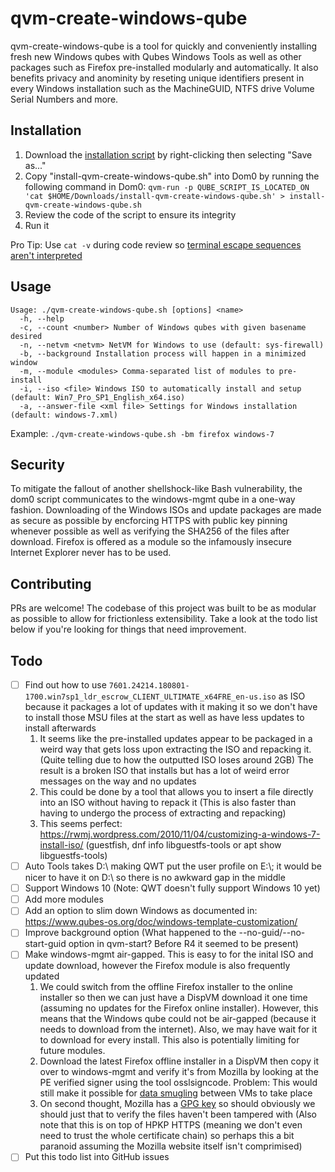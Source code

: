 # qvm-create-windows-qube

qvm-create-windows-qube is a tool for quickly and conveniently installing fresh new Windows qubes with Qubes Windows Tools as well as other packages such as Firefox pre-installed modularly and automatically. It also benefits privacy and anominity by reseting unique identifiers present in every Windows installation such as the MachineGUID, NTFS drive Volume Serial Numbers and more.

## Installation

1. Download the [installation script](https://raw.githubusercontent.com/crazyqube/qvm-create-windows-qube/master/install-qvm-create-windows-qube.sh) by right-clicking then selecting "Save as..."
2. Copy "install-qvm-create-windows-qube.sh" into Dom0 by running the following command in Dom0: `qvm-run -p QUBE_SCRIPT_IS_LOCATED_ON 'cat $HOME/Downloads/install-qvm-create-windows-qube.sh' > install-qvm-create-windows-qube.sh`
3. Review the code of the script to ensure its integrity
4. Run it

Pro Tip: Use `cat -v` during code review so [terminal escape sequences aren't interpreted](https://ma.ttias.be/terminal-escape-sequences-the-new-xss-for-linux-sysadmins/)

## Usage

```
Usage: ./qvm-create-windows-qube.sh [options] <name>
  -h, --help
  -c, --count <number> Number of Windows qubes with given basename desired
  -n, --netvm <netvm> NetVM for Windows to use (default: sys-firewall)
  -b, --background Installation process will happen in a minimized window
  -m, --module <modules> Comma-separated list of modules to pre-install
  -i, --iso <file> Windows ISO to automatically install and setup (default: Win7_Pro_SP1_English_x64.iso)
  -a, --answer-file <xml file> Settings for Windows installation (default: windows-7.xml)
```

Example: `./qvm-create-windows-qube.sh -bm firefox windows-7`

## Security

To mitigate the fallout of another shellshock-like Bash vulnerability, the dom0 script communicates to the windows-mgmt qube in a one-way fashion. Downloading of the Windows ISOs and update packages are made as secure as possible by encforcing HTTPS with public key pinning whenever possible as well as verifying the SHA256 of the files after download. Firefox is offered as a module so the infamously insecure Internet Explorer never has to be used.

## Contributing

PRs are welcome! The codebase of this project was built to be as modular as possible to allow for frictionless extensibility. Take a look at the todo list below if you're looking for things that need improvement.

## Todo

- [ ] Find out how to use `7601.24214.180801-1700.win7sp1_ldr_escrow_CLIENT_ULTIMATE_x64FRE_en-us.iso` as ISO because it packages a lot of updates with it making it so we don't have to install those MSU files at the start as well as have less updates to install afterwards
    1. It seems like the pre-installed updates appear to be packaged in a weird way that gets loss upon extracting the ISO and repacking it. (Quite telling due to how the outputted ISO loses around 2GB) The result is a broken ISO that installs but has a lot of weird error messages on the way and no updates
    2.  This could be done by a tool that allows you to insert a file directly into an ISO without having to repack it (This is also faster than having to undergo the process of extracting and repacking)
    3.  This seems perfect: https://rwmj.wordpress.com/2010/11/04/customizing-a-windows-7-install-iso/ (guestfish, dnf info libguestfs-tools or apt show libguestfs-tools)
- [ ] Auto Tools takes D:\\ making QWT put the user profile on E:\\; it would be nicer to have it on D:\\ so there is no awkward gap in the middle
- [ ] Support Windows 10 (Note: QWT doesn't fully support Windows 10 yet)
- [ ] Add more modules
- [ ] Add an option to slim down Windows as documented in: https://www.qubes-os.org/doc/windows-template-customization/
- [ ] Improve background option (What happened to the --no-guid/--no-start-guid option in qvm-start? Before R4 it seemed to be present)
- [ ] Make windows-mgmt air-gapped. This is easy to for the inital ISO and update download, however the Firefox module is also frequently updated
    1. We could switch from the offline Firefox installer to the online installer so then we can just have a DispVM download it one time (assuming no updates for the Firefox online installer). However, this means that the Windows qube could not be air-gapped (because it needs to download from the internet). Also, we may have wait for it to download for every install. This also is potentially limiting for future modules.
    2. Download the latest Firefox offline installer in a DispVM then copy it over to windows-mgmt and verify it's from Mozilla by looking at the PE verified signer using the tool osslsigncode. Problem: This would still make it possible for [data smugling](https://www.blackhat.com/docs/us-16/materials/us-16-Nipravsky-Certificate-Bypass-Hiding-And-Executing-Malware-From-A-Digitally-Signed-Executable-wp.pdf) between VMs to take place
    3. On second thought, Mozilla has a [GPG key](https://blog.mozilla.org/security/2019/06/13/updated-firefox-gpg-key/) so should obviously we should just that to verify the files haven't been tampered with (Also note that this is on top of HPKP HTTPS (meaning we don't even need to trust the whole certificate chain) so perhaps this a bit paranoid assuming the Mozilla website itself isn't comprimised)
- [ ] Put this todo list into GitHub issues

